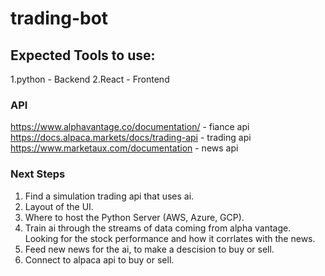 # trading-bot

## Expected Tools to use:
1.python - Backend
2.React - Frontend

### API
https://www.alphavantage.co/documentation/ - fiance api
https://docs.alpaca.markets/docs/trading-api - trading api
https://www.marketaux.com/documentation  - news api

### Next Steps
1. Find a simulation trading api that uses ai.
2. Layout of the UI.
3. Where to host the Python Server (AWS, Azure, GCP).
4. Train ai through the streams of data coming from alpha vantage. Looking for the stock performance and how it corrlates with the news.
5. Feed new news for the ai, to make a descision to buy or sell.
6. Connect to alpaca api to buy or sell.

